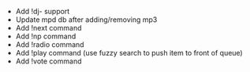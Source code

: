 - Add !dj- support
- Update mpd db after adding/removing mp3
- Add !next command
- Add !np command
- Add !radio command
- Add !play command (use fuzzy search to push item to front of queue)
- Add !vote command
